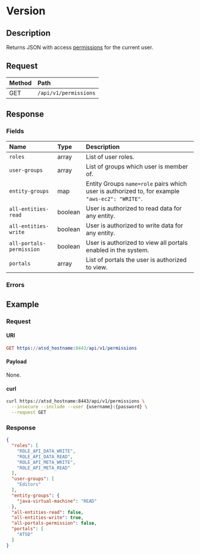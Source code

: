 # Version

## Description

Returns JSON with access [permissions](../../../administration/user-authorization.md) for the current user.

## Request

| **Method** | **Path** |
|:---|:---|
| GET | `/api/v1/permissions` |

## Response

### Fields

| **Name** | **Type** | **Description** |
|:---|:---|:---|
| `roles`  | array | List of user roles. |
| `user-groups` | array | List of groups which user is member of.|
| `entity-groups` | map | Entity Groups `name=role` pairs which user is authorized to, for example `"aws-ec2": "WRITE"`. |
| `all-entities-read` | boolean | User is authorized to read data for any entity.|
| `all-entities-write`  | boolean | User is authorized to write data for any entity.|
| `all-portals-permission`  | boolean | User is authorized to view all portals enabled in the system. |
| `portals`  | array | List of portals the user is authorized to view.|

### Errors

## Example

### Request

#### URI

```elm
GET https://atsd_hostname:8443/api/v1/permissions
```

#### Payload

None.

#### curl

```bash
curl https://atsd_hostname:8443/api/v1/permissions \
  --insecure --include --user {username}:{password} \
  --request GET
```

### Response

```json
{
  "roles": [
    "ROLE_API_DATA_WRITE",
    "ROLE_API_DATA_READ",
    "ROLE_API_META_WRITE",
    "ROLE_API_META_READ"
  ],
  "user-groups": [
    "Editors"
  ],
  "entity-groups": {
    "java-virtual-machine": "READ"
  },
  "all-entities-read": false,
  "all-entities-write": true,
  "all-portals-permission": false,
  "portals": [
    "ATSD"
  ]
}
```
